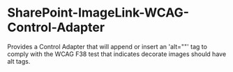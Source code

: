 SharePoint-ImageLink-WCAG-Control-Adapter
=========================================

Provides a Control Adapter that will append or insert an 'alt=""' tag to comply with the WCAG F38 test that indicates decorate images should have alt tags.
